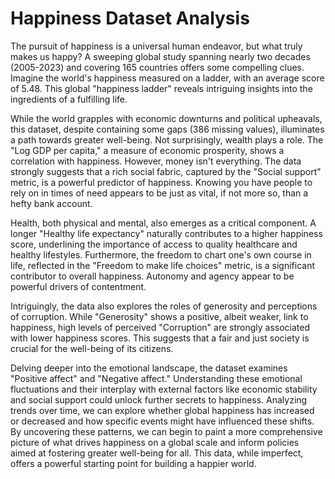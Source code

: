 # Happiness Dataset Analysis

The pursuit of happiness is a universal human endeavor, but what truly makes us happy?  A sweeping global study spanning nearly two decades (2005-2023) and covering 165 countries offers some compelling clues.  Imagine the world's happiness measured on a ladder, with an average score of 5.48.  This global "happiness ladder" reveals intriguing insights into the ingredients of a fulfilling life.

While the world grapples with economic downturns and political upheavals, this dataset, despite containing some gaps (386 missing values), illuminates a path towards greater well-being.  Not surprisingly, wealth plays a role.  The "Log GDP per capita," a measure of economic prosperity, shows a correlation with happiness.  However, money isn't everything.  The data strongly suggests that a rich social fabric, captured by the "Social support" metric, is a powerful predictor of happiness.  Knowing you have people to rely on in times of need appears to be just as vital, if not more so, than a hefty bank account.

Health, both physical and mental, also emerges as a critical component.  A longer "Healthy life expectancy" naturally contributes to a higher happiness score, underlining the importance of access to quality healthcare and healthy lifestyles.  Furthermore, the freedom to chart one's own course in life, reflected in the "Freedom to make life choices" metric, is a significant contributor to overall happiness.  Autonomy and agency appear to be powerful drivers of contentment.

Intriguingly, the data also explores the roles of generosity and perceptions of corruption.  While "Generosity" shows a positive, albeit weaker, link to happiness, high levels of perceived "Corruption" are strongly associated with lower happiness scores.  This suggests that a fair and just society is crucial for the well-being of its citizens.

Delving deeper into the emotional landscape, the dataset examines "Positive affect" and "Negative affect."  Understanding these emotional fluctuations and their interplay with external factors like economic stability and social support could unlock further secrets to happiness.  Analyzing trends over time, we can explore whether global happiness has increased or decreased and how specific events might have influenced these shifts.  By uncovering these patterns, we can begin to paint a more comprehensive picture of what drives happiness on a global scale and inform policies aimed at fostering greater well-being for all. This data, while imperfect, offers a powerful starting point for building a happier world.
